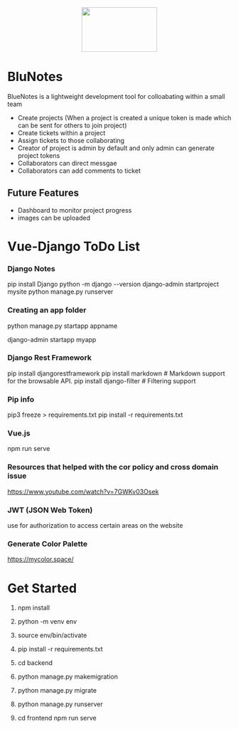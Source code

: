 
<div id="header" align="center">
       <img src="https://github.com/karlduggan/Vue-Django-ToDoList/blob/main/frontend/src/assets/bluenotes_logo.png" height=100 width=170>
</div>

# BluNotes
BlueNotes is a lightweight development tool for colloabating within a small team
- Create projects (When a project is created a unique token is made which can be sent for others to join project)
- Create tickets within a project
- Assign tickets to those collaborating
- Creator of project is admin by default and only admin can generate project tokens
- Collaborators can direct messgae
- Collaborators can add comments to ticket

## Future Features
- Dashboard to monitor project progress
- images can be uploaded



# Vue-Django ToDo List
 
### Django Notes
pip install Django
python -m django --version
django-admin startproject mysite
python manage.py runserver

### Creating an app folder
python manage.py startapp appname

django-admin startapp myapp

### Django Rest Framework 
pip install djangorestframework
pip install markdown       # Markdown support for the browsable API.
pip install django-filter  # Filtering support



### Pip info
pip3 freeze > requirements.txt
pip install -r requirements.txt


### Vue.js
npm run serve 

### Resources that helped with the cor policy and cross domain issue
https://www.youtube.com/watch?v=7GWKv03Osek

### JWT (JSON Web Token)
use for authorization to access certain areas on the website

### Generate Color Palette 
https://mycolor.space/


# Get Started

1. npm install

2. python -m venv env

3. source env/bin/activate

4. pip install -r requirements.txt

5. cd backend

6. python manage.py makemigration

7. python manage.py migrate

8. python manage.py runserver

9. cd frontend npm run serve
